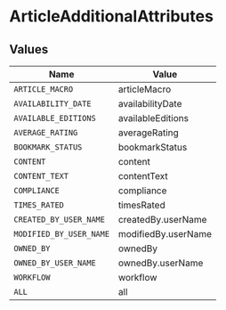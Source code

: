 # ArticleAdditionalAttributes


## Values

| Name                    | Value                   |
| ----------------------- | ----------------------- |
| `ARTICLE_MACRO`         | articleMacro            |
| `AVAILABILITY_DATE`     | availabilityDate        |
| `AVAILABLE_EDITIONS`    | availableEditions       |
| `AVERAGE_RATING`        | averageRating           |
| `BOOKMARK_STATUS`       | bookmarkStatus          |
| `CONTENT`               | content                 |
| `CONTENT_TEXT`          | contentText             |
| `COMPLIANCE`            | compliance              |
| `TIMES_RATED`           | timesRated              |
| `CREATED_BY_USER_NAME`  | createdBy.userName      |
| `MODIFIED_BY_USER_NAME` | modifiedBy.userName     |
| `OWNED_BY`              | ownedBy                 |
| `OWNED_BY_USER_NAME`    | ownedBy.userName        |
| `WORKFLOW`              | workflow                |
| `ALL`                   | all                     |